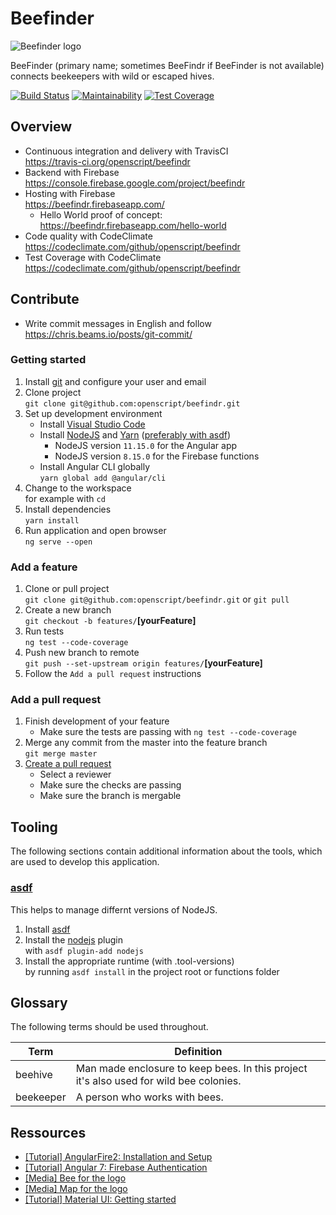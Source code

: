 # Beefinder
![Beefinder logo](./doc/res/logo.small.png)

BeeFinder (primary name; sometimes BeeFindr if BeeFinder is not available) connects beekeepers with wild or escaped hives. 

[![Build Status](https://travis-ci.org/openscript/beefindr.svg?branch=master)](https://travis-ci.org/openscript/beefindr)
[![Maintainability](https://api.codeclimate.com/v1/badges/6b2fe433052b3e8fa019/maintainability)](https://codeclimate.com/github/openscript/beefindr/maintainability)
[![Test Coverage](https://api.codeclimate.com/v1/badges/6b2fe433052b3e8fa019/test_coverage)](https://codeclimate.com/github/openscript/beefindr/test_coverage)

## Overview
* Continuous integration and delivery with TravisCI <br> https://travis-ci.org/openscript/beefindr
* Backend with Firebase <br> https://console.firebase.google.com/project/beefindr
* Hosting with Firebase <br> https://beefindr.firebaseapp.com/
  * Hello World proof of concept: https://beefindr.firebaseapp.com/hello-world
* Code quality with CodeClimate <br> https://codeclimate.com/github/openscript/beefindr
* Test Coverage with CodeClimate <br> https://codeclimate.com/github/openscript/beefindr

## Contribute
* Write commit messages in English and follow https://chris.beams.io/posts/git-commit/

### Getting started
1. Install [git](https://git-scm.com/) and configure your user and email
1. Clone project <br> `git clone git@github.com:openscript/beefindr.git`
1. Set up development environment
   * Install [Visual Studio Code](https://code.visualstudio.com/)
   * Install [NodeJS](https://nodejs.org/en/) and [Yarn](https://yarnpkg.com/en/docs/install) ([preferably with asdf](#asdf))
     * NodeJS version `11.15.0` for the Angular app
     * NodeJS version `8.15.0` for the Firebase functions
   * Install Angular CLI globally <br> `yarn global add @angular/cli`
1. Change to the workspace <br> for example with `cd`
1. Install dependencies <br> `yarn install`
1. Run application and open browser <br> `ng serve --open`

### Add a feature
1. Clone or pull project <br> `git clone git@github.com:openscript/beefindr.git` or `git pull`
1. Create a new branch <br> `git checkout -b features/`**[yourFeature]**
1. Run tests <br> `ng test --code-coverage`
1. Push new branch to remote <br> `git push --set-upstream origin features/`**[yourFeature]**
1. Follow the `Add a pull request` instructions

### Add a pull request
1. Finish development of your feature
   * Make sure the tests are passing with `ng test --code-coverage`
1. Merge any commit from the master into the feature branch <br> `git merge master`
1. [Create a pull request](https://github.com/openscript/beefindr/pulls)
   * Select a reviewer
   * Make sure the checks are passing
   * Make sure the branch is mergable

## Tooling
The following sections contain additional information about the tools, which are used to develop this application.

### <span id="asdf">[asdf](https://asdf-vm.com)</span>
This helps to manage differnt versions of NodeJS.
1. Install [asdf](https://asdf-vm.com/#/core-manage-asdf-vm)
1. Install the [nodejs](https://github.com/asdf-vm/asdf-nodejs) plugin <br> with `asdf plugin-add nodejs`
1. Install the appropriate runtime (with .tool-versions) <br> by running `asdf install` in the project root or functions folder
## Glossary
The following terms should be used throughout.

Term | Definition
---- | ----------
beehive |  Man made enclosure to keep bees. In this project it's also used for wild bee colonies.
beekeeper | A person who works with bees.

## Ressources
* [[Tutorial] AngularFire2: Installation and Setup](https://github.com/angular/angularfire2/blob/master/docs/install-and-setup.md)
* [[Tutorial] Angular 7: Firebase Authentication](https://www.positronx.io/full-angular-7-firebase-authentication-system/)
* [[Media] Bee for the logo](https://openclipart.org/detail/221154/cartoon-bee)
* [[Media] Map for the logo](https://openclipart.org/detail/177208/map-location)
* [[Tutorial] Material UI: Getting started](https://material.angular.io/guide/getting-started)
